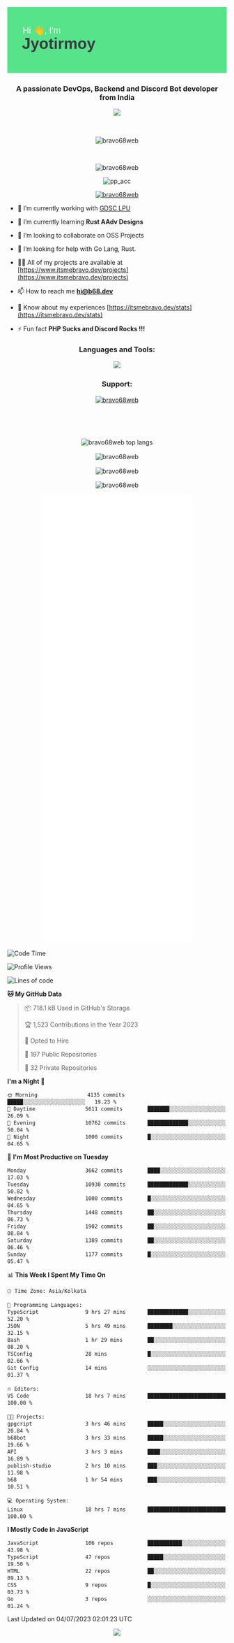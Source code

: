 <p align="center"><img src="header.png"></p>
<h3 align="center">A passionate DevOps, Backend and Discord Bot developer from India</h3>

<p align="center"><a href="https://discord.com/users/457039372009865226"><img src="https://lanyard-profile-readme.vercel.app/api/457039372009865226"></a></p>
                           
<br>
<p align="center"> <img src="https://komarev.com/ghpvc/?username=bravo68web&label=Profile%20views&color=0e75b6&style=flat" alt="bravo68web" /> </p>
<br>


<p align="center"><img src="https://github-profile-trophy.vercel.app/?username=bravo68web&theme=discord&column=3&row=2" alt="bravo68web" /> </p>
<p align="center"><img src="https://osu-embed.b68dev.xyz/pp_acc" alt="pp_acc" /> </p>

<p align="center"> <a href="https://twitter.com/bravo68web" target="blank"><img src="https://img.shields.io/twitter/follow/bravo68web?logo=twitter&style=for-the-badge" alt="bravo68web" /></a> </p>

- 🔭 I’m currently working with [GDSC LPU](https://gdsclpu.live/)

- 🌱 I’m currently learning **Rust AAdv Designs**

- 👯 I’m looking to collaborate on OSS Projects

- 🤝 I’m looking for help with Go Lang, Rust.

- 👨‍💻 All of my projects are available at [https://www.itsmebravo.dev/projects](https://www.itsmebravo.dev/projects)

<!-- - 💬 Ask me about **DF Techs** -->

- 📫 How to reach me **hi@b68.dev**

- 📄 Know about my experiences [https://itsmebravo.dev/stats](https://itsmebravo.dev/stats)

- ⚡ Fun fact **PHP Sucks and Discord Rocks !!!**

<h3 align="center">Languages and Tools:</h3>
<p align="center"> 
<img src="https://skillicons.dev/icons?i=aws,bash,c,cs,cpp,cloudflare,css,dart,devto,discord,bots,docker,electron,ember,emotion,express,fastapi,figma,firebase,flask,gcp,git,github,githubactions,go,gitlab,graphql,heroku,html,ai,ipfs,js,jest,linux,md,mastodon,mongodb,neovim,netlify,nextjs,nginx,nodejs,postgres,postman,powershell,py,react,redis,regex,replit,rocket,rust,sqlite,mysql,stackoverflow,styledcomponents,supabase,sentry,solidity,svg,tailwind,tauri,twitter,ts,unity,v,vercel,vim,vite,wasm,webpack,workers&perline=8&theme=dark" />
</p>

<h3 align="center">Support:</h3>
<p align="center"><a href="https://www.buymeacoffee.com/bravo68web"> <img align="center" src="https://cdn.buymeacoffee.com/buttons/v2/default-yellow.png" height="50" width="210" alt="bravo68web" /></a></p><br><br>
<br>

<p align="center"> <img align="center" src="https://github-readme-stats-sync.vercel.app/api/top-langs?username=bravo68web&count_private=true&show_icons=true&theme=radical&border_radius=10&&langs_count=10&layout=compact" alt="bravo68web top langs" /></p>

<p align="center"> <img align="center" src="https://github-readme-stats-sync.vercel.app/api?username=bravo68web&count_private=true&show_icons=true&theme=radical&border_radius=10" alt="bravo68web" /></p>

<p align="center"> <img align="center" src="https://github-readme-streak-stats.herokuapp.com?user=bravo68web&theme=dracula&hide_border=true" alt="bravo68web" /></p>

<p align="center"> <img align="center" src="https://github-readme-stats-sync.vercel.app/api/wakatime?username=bravo68web&count_private=true&show_icons=true&theme=aura_dark&border_radius=10&&langs_count=10&layout=compact&range=last_7_days" alt="bravo68web" /></p>

<p align="center"><img src="https://raw.githubusercontent.com/BRAVO68WEB/BRAVO68WEB/master/github-metrics.svg"></p>

<!--START_SECTION:waka-->
![Code Time](http://img.shields.io/badge/Code%20Time-5%2C013%20hrs%2019%20mins-blue)

![Profile Views](http://img.shields.io/badge/Profile%20Views-69-blue)

![Lines of code](https://img.shields.io/badge/From%20Hello%20World%20I%27ve%20Written-62.3%20million%20lines%20of%20code-blue)

**🐱 My GitHub Data** 

> 📦 718.1 kB Used in GitHub's Storage 
 > 
> 🏆 1,523 Contributions in the Year 2023
 > 
> 💼 Opted to Hire
 > 
> 📜 197 Public Repositories 
 > 
> 🔑 32 Private Repositories 
 > 
**I'm a Night 🦉** 

```text
🌞 Morning                4135 commits        █████░░░░░░░░░░░░░░░░░░░░   19.23 % 
🌆 Daytime                5611 commits        ███████░░░░░░░░░░░░░░░░░░   26.09 % 
🌃 Evening                10762 commits       █████████████░░░░░░░░░░░░   50.04 % 
🌙 Night                  1000 commits        █░░░░░░░░░░░░░░░░░░░░░░░░   04.65 % 
```
📅 **I'm Most Productive on Tuesday** 

```text
Monday                   3662 commits        ████░░░░░░░░░░░░░░░░░░░░░   17.03 % 
Tuesday                  10930 commits       █████████████░░░░░░░░░░░░   50.82 % 
Wednesday                1000 commits        █░░░░░░░░░░░░░░░░░░░░░░░░   04.65 % 
Thursday                 1448 commits        ██░░░░░░░░░░░░░░░░░░░░░░░   06.73 % 
Friday                   1902 commits        ██░░░░░░░░░░░░░░░░░░░░░░░   08.84 % 
Saturday                 1389 commits        ██░░░░░░░░░░░░░░░░░░░░░░░   06.46 % 
Sunday                   1177 commits        █░░░░░░░░░░░░░░░░░░░░░░░░   05.47 % 
```


📊 **This Week I Spent My Time On** 

```text
🕑︎ Time Zone: Asia/Kolkata

💬 Programming Languages: 
TypeScript               9 hrs 27 mins       █████████████░░░░░░░░░░░░   52.20 % 
JSON                     5 hrs 49 mins       ████████░░░░░░░░░░░░░░░░░   32.15 % 
Bash                     1 hr 29 mins        ██░░░░░░░░░░░░░░░░░░░░░░░   08.20 % 
TSConfig                 28 mins             █░░░░░░░░░░░░░░░░░░░░░░░░   02.66 % 
Git Config               14 mins             ░░░░░░░░░░░░░░░░░░░░░░░░░   01.37 % 

🔥 Editors: 
VS Code                  18 hrs 7 mins       █████████████████████████   100.00 % 

🐱‍💻 Projects: 
gpgcript                 3 hrs 46 mins       █████░░░░░░░░░░░░░░░░░░░░   20.84 % 
b68bot                   3 hrs 33 mins       █████░░░░░░░░░░░░░░░░░░░░   19.66 % 
API                      3 hrs 3 mins        ████░░░░░░░░░░░░░░░░░░░░░   16.89 % 
publish-studio           2 hrs 10 mins       ███░░░░░░░░░░░░░░░░░░░░░░   11.98 % 
b68                      1 hr 54 mins        ███░░░░░░░░░░░░░░░░░░░░░░   10.51 % 

💻 Operating System: 
Linux                    18 hrs 7 mins       █████████████████████████   100.00 % 
```

**I Mostly Code in JavaScript** 

```text
JavaScript               106 repos           ███████████░░░░░░░░░░░░░░   43.98 % 
TypeScript               47 repos            █████░░░░░░░░░░░░░░░░░░░░   19.50 % 
HTML                     22 repos            ██░░░░░░░░░░░░░░░░░░░░░░░   09.13 % 
CSS                      9 repos             █░░░░░░░░░░░░░░░░░░░░░░░░   03.73 % 
Go                       3 repos             ░░░░░░░░░░░░░░░░░░░░░░░░░   01.24 % 
```




 Last Updated on 04/07/2023 02:01:23 UTC
<!--END_SECTION:waka-->

<p align="center"><img src="https://bravo68web.me/images/header_.png"></p>

